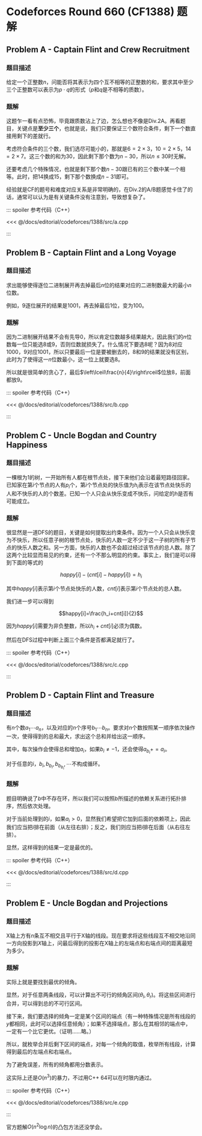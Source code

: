 # Codeforces Round 660 (CF1388) 题解

## Problem A - Captain Flint and Crew Recruitment

### 题目描述

给定一个正整数$n$，问能否将其表示为四个互不相等的正整数的和，要求其中至少三个正整数可以表示为$p\cdot q$的形式（$p$和$q$是不相等的质数）。

### 题解

这题乍一看有点恐怖，毕竟跟质数沾上了边，怎么想也不像是Div.2A。再看题目，关键点是**至少三个**，也就是说，我们只要保证三个数符合条件，剩下一个数直接用剩下的差就行。

考虑符合条件的三个数，我们选尽可能小的，那就是$6=2\times3$，$10=2\times5$，$14=2\times7$。这三个数的和为$30$，因此剩下那个数为$n-30$，所以$n\leq30$时无解。

还要考虑几个特殊情况，也就是剩下那个数$n-30$跟已有的三个数中某一个相等。此时，把$14$换成$15$，剩下那个数换成$n-31$即可。

经验就是CF的题号和难度对应关系是非常明确的，在Div.2的A/B题感觉卡住了的话，通常可以认为是有关键条件没有注意到，导致想复杂了。

::: spoiler 参考代码（C++）

<<< @/docs/editorial/codeforces/1388/src/a.cpp

:::

## Problem B - Captain Flint and a Long Voyage

### 题目描述

求出能够使得逐位二进制展开再去掉最后$n$位的结果对应的二进制数最大的最小$n$位数。

例如，$9$逐位展开的结果是$1001$，再去掉最后$1$位，变为$100$。

### 题解

因为二进制展开结果不会有先导$0$，所以肯定位数越多结果越大，因此我们的$n$位数每一位只能选$8$或$9$，否则位数就损失了。什么情况下要选$8$呢？因为$8$对应$1000$，$9$对应$1001$，所以只要最后一位是要被删去的，$8$和$9$的结果就没有区别，此时为了使得这一$n$位数最小，这一位上就要选$8$。

所以就是很简单的贪心了，最后$\left\lceil\frac{n}{4}\right\rceil$位放$8$，前面都放$9$。

::: spoiler 参考代码（C++）

<<< @/docs/editorial/codeforces/1388/src/b.cpp

:::

## Problem C - Uncle Bogdan and Country Happiness

### 题目描述

一棵根为$1$的树，一开始所有人都在根节点处，接下来他们会沿着最短路径回家。已知家在第$i$个节点的人有$p_i$个，第$i$个节点处的快乐值为$h_i$表示在该节点处快乐的人和不快乐的人的个数差。已知一个人只会从快乐变成不快乐，问给定的$h$是否有可能成立。

### 题解

很显然是一道DFS的题目，关键是如何提取出约束条件。因为一个人只会从快乐变为不快乐，所以任意子树的根节点处，快乐的人数一定不少于这一子树的所有子节点的快乐人数之和。另一方面，快乐的人数也不会超过经过该节点的总人数。除了这两个比较显而易见的约束，还有一个不那么明显的约束。事实上，我们是可以得到下面的等式的

$$happy[i] - (cnt[i] - happy[i]) = h_i$$

其中$happy[i]$表示第$i$个节点处快乐的人数，$cnt[i]$表示第$i$个节点处的总人数。

我们进一步可以得到

$$happy[i]=\frac{h_i+cnt[i]}{2}$$

因为$happy[i]$需要为非负整数，所以$h_i+cnt[i]$必须为偶数。

然后在DFS过程中判断上面三个条件是否都满足就行了。

::: spoiler 参考代码（C++）

<<< @/docs/editorial/codeforces/1388/src/c.cpp

:::

## Problem D - Captain Flint and Treasure

### 题目描述

有$n$个数$a_1\cdots a_n$，以及对应的$n$个序号$b_1\cdots b_n$。要求对$n$个数按照某一顺序依次操作一次，使得得到的总和最大，求出这个总和并给出这一顺序。

其中，每次操作会使得总和增加$a_i$，如果$b_i\neq-1$，还会使得$a_{b_i}+=a_i$。

对于任意的$i$，$b_i,b_{b_i},b_{b_{b_i}},\cdots$不构成循环。

### 题解

题目明确说了$b$中不存在环，所以我们可以按照$b$所描述的依赖关系进行拓扑排序，然后依次处理。

对于当前处理到的$i$，如果$a_i>0$，显然我们希望把它加到后面的依赖项上，因此我们应当把$i$排在前面（从左往右排）；反之，我们则应当把$i$排在后面（从右往左排）。

显然，这样得到的结果一定是最优的。

::: spoiler 参考代码（C++）

<<< @/docs/editorial/codeforces/1388/src/d.cpp

:::

## Problem E - Uncle Bogdan and Projections

### 题目描述

X轴上方有$n$条互不相交且平行于X轴的线段。现在要求将这些线段互不相交地沿同一方向投影到$X$轴上，问最后得到的投影在X轴上的左端点和右端点间的距离最短为多少。

### 题解

实际上就是要找到最优的倾角。

显然，对于任意两条线段，可以计算出不可行的倾角区间$(\theta_l,\theta_r)$。将这些区间进行合并，可以得到总的不可行区间。

接下来，我们要选择的倾角一定是某个区间的端点（有一种特殊情况是所有线段的$y$都相同，此时可以选择任意倾角）；如果不选择端点，那么在其相邻的端点中，一定有一个比它更优。（证明……略。）

所以，就枚举合并后剩下区间的端点，对每一个倾角的取值，枚举所有线段，计算得到最后的左端点和右端点。

为了避免误差，所有的倾角都用分数表示。

这实际上还是$O(n^3)$的暴力，不过用C++ 64可以在时限内通过。

::: spoiler 参考代码（C++）

<<< @/docs/editorial/codeforces/1388/src/e.cpp

:::

官方题解$O(n^2\log n)$的凸包方法还没学会。

<Utterances />
